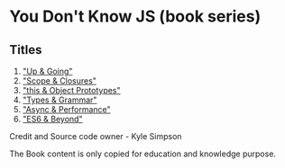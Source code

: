 # You Don't Know JS (book series)




## Titles

1. ["Up & Going"](up\%20&\%20going/README.md#you-dont-know-js-up--going)
2. ["Scope & Closures"](scope\%20&\%20closures/README.md#you-dont-know-js-scope--closures)
3. ["this & Object Prototypes"](this\%20&\%20object\%20prototypes/README.md#you-dont-know-js-this--object-prototypes)
4. ["Types & Grammar"](types\%20&\%20grammar/README.md#you-dont-know-js-types--grammar)
5. ["Async & Performance"](async\%20&\%20performance/README.md#you-dont-know-js-async--performance) 
6. ["ES6 & Beyond"](es6\%20&\%20beyond/README.md#you-dont-know-js-es6--beyond)



Credit and Source code owner - Kyle Simpson

The Book content is only copied for education and knowledge purpose.